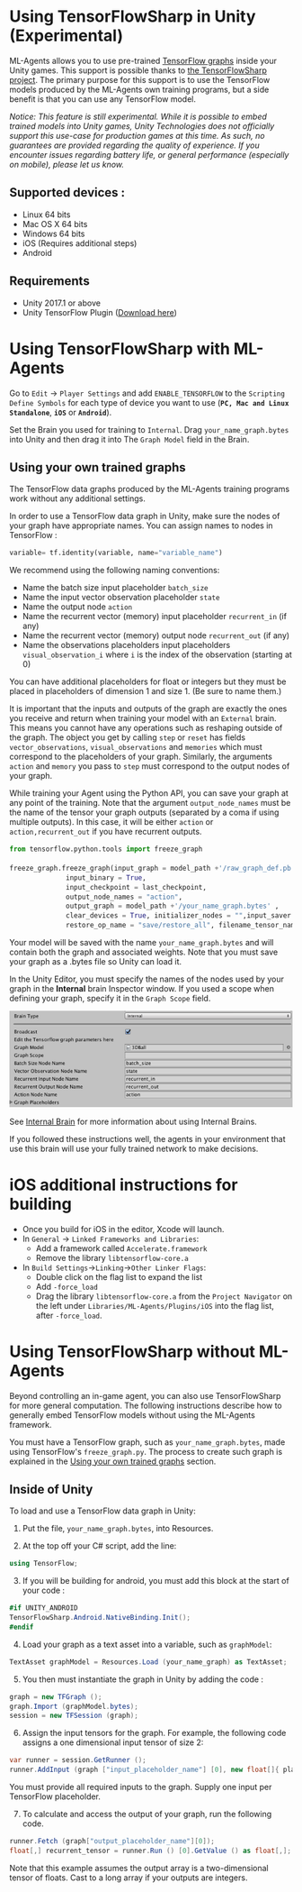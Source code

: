 # Using TensorFlowSharp in Unity (Experimental)

ML-Agents allows you to use pre-trained [TensorFlow graphs](https://www.tensorflow.org/programmers_guide/graphs) inside your Unity games. This support is possible thanks to [the TensorFlowSharp project](https://github.com/migueldeicaza/TensorFlowSharp). The primary purpose for this support is to use the TensorFlow models produced by the ML-Agents own training programs, but a side benefit is that you can use any TensorFlow model.

_Notice: This feature is still experimental. While it is possible to embed trained models into Unity games, Unity Technologies does not officially support this use-case for production games at this time. As such, no guarantees are provided regarding the quality of experience. If you encounter issues regarding battery life, or general performance (especially on mobile), please let us know._

## Supported devices :

 * Linux 64 bits
 * Mac OS X 64 bits
 * Windows 64 bits
 * iOS (Requires additional steps)
 * Android

## Requirements

* Unity 2017.1 or above
* Unity TensorFlow Plugin ([Download here](https://s3.amazonaws.com/unity-ml-agents/0.3/TFSharpPlugin.unitypackage))

# Using TensorFlowSharp with ML-Agents

Go to `Edit` -> `Player Settings` and add `ENABLE_TENSORFLOW` to the `Scripting Define Symbols` for each type of device you want to use (**`PC, Mac and Linux Standalone`**, **`iOS`** or **`Android`**).

Set the Brain you used for training to `Internal`. Drag `your_name_graph.bytes` into Unity and then drag it into The `Graph Model` field in the Brain. 

## Using your own trained graphs

The TensorFlow data graphs produced by the ML-Agents training programs work without any additional settings.

In order to use a TensorFlow data graph in Unity, make sure the nodes of your graph have appropriate names. You can assign names to nodes in TensorFlow :

```python
variable= tf.identity(variable, name="variable_name")
```

We recommend using the following naming conventions:
 * Name the batch size input placeholder `batch_size`
 * Name the input vector observation placeholder `state`
 * Name the output node `action`
 * Name the recurrent vector (memory) input placeholder `recurrent_in` (if any)
 * Name the recurrent vector (memory) output node `recurrent_out` (if any)
 * Name the observations placeholders input placeholders `visual_observation_i` where `i` is the index of the observation (starting at 0)

You can have additional placeholders for float or integers but they must be placed in placeholders of dimension 1 and size 1. (Be sure to name them.)

It is important that the inputs and outputs of the graph are exactly the ones you receive and return when training your model with an `External` brain. This means you cannot have any operations such as reshaping outside of the graph.
The object you get by calling `step` or `reset` has fields `vector_observations`, `visual_observations` and `memories` which must correspond to the placeholders of your graph. Similarly, the arguments `action` and `memory` you pass to `step` must correspond to the output nodes of your graph.

While training your Agent using the Python API, you can save your graph at any point of the training. Note that the argument `output_node_names` must be the name of the tensor your graph outputs (separated by a coma if using multiple outputs). In this case, it will be either `action` or `action,recurrent_out` if you have recurrent outputs.

```python
from tensorflow.python.tools import freeze_graph

freeze_graph.freeze_graph(input_graph = model_path +'/raw_graph_def.pb',
              input_binary = True,
              input_checkpoint = last_checkpoint,
              output_node_names = "action",
              output_graph = model_path +'/your_name_graph.bytes' ,
              clear_devices = True, initializer_nodes = "",input_saver = "",
              restore_op_name = "save/restore_all", filename_tensor_name = "save/Const:0")
```

Your model will be saved with the name `your_name_graph.bytes` and will contain both the graph and associated weights. Note that you must save your graph as a .bytes file so Unity can load it.

In the Unity Editor, you must specify the names of the nodes used by your graph in the **Internal** brain Inspector window. If you used a scope when defining your graph, specify it in the `Graph Scope` field. 

![Internal Brain Inspector](images/internal_brain.png)

See [Internal Brain](Learning-Environment-Design-External-Internal-Brains.md#internal-brain) for more information about using Internal Brains.

If you followed these instructions well, the agents in your environment that use this brain will use your fully trained network to make decisions.

# iOS additional instructions for building

* Once you build for iOS in the editor, Xcode will launch.
* In `General` -> `Linked Frameworks and Libraries`:
  * Add a framework called `Accelerate.framework`
  * Remove the library `libtensorflow-core.a`
* In `Build Settings`->`Linking`->`Other Linker Flags`:
  * Double click on the flag list to expand the list
  * Add `-force_load`
  * Drag the library `libtensorflow-core.a` from the `Project Navigator` on the left under `Libraries/ML-Agents/Plugins/iOS` into the flag list, after `-force_load`.

# Using TensorFlowSharp without ML-Agents

Beyond controlling an in-game agent, you can also use TensorFlowSharp for more general computation. The following instructions describe how to generally embed TensorFlow models without using the ML-Agents framework.

You must have a TensorFlow graph, such as `your_name_graph.bytes`, made using TensorFlow's `freeze_graph.py`. The process to create such graph is explained in the [Using your own trained graphs](#using-your-own-trained-graphs) section.

## Inside of Unity

To load and use a TensorFlow data graph in Unity:

1. Put the file, `your_name_graph.bytes`, into Resources.

2. At the top off your C# script, add the line:

```csharp
using TensorFlow;
```

3. If you will be building for android, you must add this block at the start of your code :

```csharp
#if UNITY_ANDROID
TensorFlowSharp.Android.NativeBinding.Init();
#endif
```

4. Load your graph as a text asset into a variable, such as `graphModel`:

```csharp
TextAsset graphModel = Resources.Load (your_name_graph) as TextAsset;
```

5. You then must instantiate the graph in Unity by adding the code :

```csharp
graph = new TFGraph ();
graph.Import (graphModel.bytes);
session = new TFSession (graph);
```

6. Assign the input tensors for the graph. For example, the following code assigns a one dimensional input tensor of size 2:

```csharp
var runner = session.GetRunner ();
runner.AddInput (graph ["input_placeholder_name"] [0], new float[]{ placeholder_value1, placeholder_value2 });
```

You must provide all required inputs to the graph. Supply one input per TensorFlow placeholder.

7. To calculate and access the output of your graph, run the following code.

```csharp
runner.Fetch (graph["output_placeholder_name"][0]);
float[,] recurrent_tensor = runner.Run () [0].GetValue () as float[,];
```

Note that this example assumes the output array is a two-dimensional tensor of floats. Cast to a long array if your outputs are integers.
